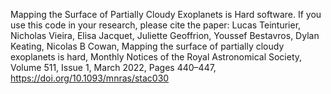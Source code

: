 Mapping the Surface of Partially Cloudy Exoplanets is Hard software. 
If you use this code in your research, please cite the paper: 
Lucas Teinturier, Nicholas Vieira, Elisa Jacquet, Juliette Geoffrion, Youssef Bestavros, Dylan Keating, Nicolas B Cowan, Mapping the surface of partially cloudy exoplanets is hard, Monthly Notices of the Royal Astronomical Society, Volume 511, Issue 1, March 2022, Pages 440–447, https://doi.org/10.1093/mnras/stac030
